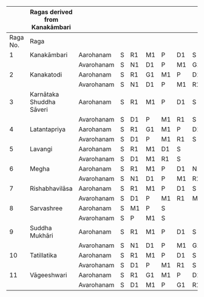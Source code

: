 |        |Ragas derived from Kanakāmbari|       |  |  |  |  |  |  |  |  |  |
|--------|---------------------------|----------|--|--|--|--|--|--|--|--|--|
|Raga No.|Raga                       |          |  |  |  |  |  |  |  |  |  |
|1       |Kanakāmbari                |Aarohanam |S |R1|M1|P |D1|S |  |  |  |
|        |                           |Avarohanam|S |N1|D1|P |M1|G1|R1|S |  |
|2       |Kanakatodi                 |Aarohanam |S |R1|G1|M1|P |D1|S |  |  |
|        |                           |Avarohanam|S |N1|D1|P |M1|R1|S |  |  |
|3       |Karnātaka Shuddha Sāveri   |Aarohanam |S |R1|M1|P |D1|S |  |  |  |
|        |                           |Avarohanam|S |D1|P |M1|R1|S |  |  |  |
|4       |Latantapriya				       |Aarohanam |S |R1|G1|M1|P |D1|S |  |  |
|        |                           |Avarohanam|S |D1|P |M1|R1|S |  |  |  |
|5       |Lavangi				             |Aarohanam |S |R1|M1|D1|S |  |  |  |  |
|        |                           |Avarohanam|S |D1|M1|R1|S |  |  |  |  |
|6       |Megha				               |Aarohanam |S |R1|M1|P |D1|N1|D1|P |S |
|        |                           |Avarohanam|S |N1|D1|P |M1|R1|S |  |  |
|7       |Rishabhavilāsa		         |Aarohanam |S |R1|M1|P |D1|S |  |  |  |
|        |                           |Avarohanam|S |D1|P |M1|R1|M1|R1|S |  |
|8       |Sarvashree		             |Aarohanam |S |M1|P |S |  |  |  |  |  |
|        |                           |Avarohanam|S |P |M1|S |  |  |  |  |  |
|9       |Suddha Mukhāri		         |Aarohanam |S |R1|M1|P |D1|S |  |  |  |
|        |                           |Avarohanam|S |N1|D1|P |M1|G1|R1|S |  |
|10      |Tatillatika		             |Aarohanam |S |R1|M1|P |D1|S |  |  |  |
|        |                           |Avarohanam|S |D1|P |M1|R1|S |  |  |  |
|11      |Vāgeeshwari		             |Aarohanam |S |R1|G1|M1|P |D1|  |S |  |
|        |                           |Avarohanam|S |D1|M1|P |G1|R1|S |  |  |
